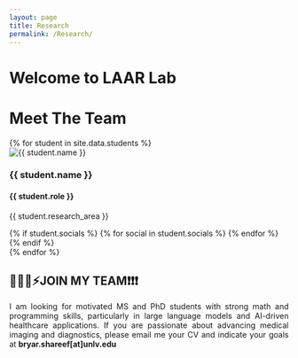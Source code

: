 ```yaml
---
layout: page
title: Research
permalink: /Research/
---
```

<div class="page-title">
  <h1>Welcome to LAAR Lab</h1>
  <p style="text-align:justify"></p>
</div>
<div class="page-title">
  <h1>Meet The Team</h1>
</div>

<div class="students-container">
  {% for student in site.data.students %}
  <div class="student-profile">
    <img src="{{ student.photo }}" alt="{{ student.name }}" class="student-photo">
    <h3>{{ student.name }}</h3>
    <h4 class="student-role">{{ student.role }}</h4>
    <p>{{ student.research_area }}</p>
    <div class="student-socials">
      {% if student.socials %}
        {% for social in student.socials %}
          <a href="{{ social.link }}" target="_blank">
            <i class="{{ social.icon }}"></i>
          </a>
        {% endfor %}
      {% endif %}
    </div>
  </div>
  {% endfor %}
  <div>
  <h2>🚀🧑‍💻️⚡JOIN MY TEAM❗❗❗</h2>
  <p style="text-align:justify"> I am looking for motivated MS and PhD students with strong math and programming skills, particularly in large language models and AI-driven healthcare applications. If you are passionate about advancing medical imaging and diagnostics, please email me your CV and indicate your goals at <b>bryar.shareef[at]unlv.edu</b></p>
  </div>
</div>

